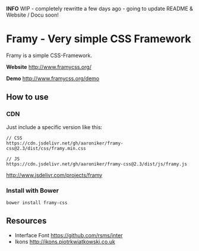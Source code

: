 __INFO__ WIP - completely rewritte a few days ago - going to update README & Website / Docu soon!

# Framy - Very simple CSS Framework

Framy is a simple CSS-Framework.

__Website__ http://www.framycss.org/

__Demo__ http://www.framycss.org/demo

## How to use

### CDN

Just include a specific version like this:
```
// CSS
https://cdn.jsdelivr.net/gh/aaroniker/framy-css@2.3/dist/css/framy.min.css

// JS
https://cdn.jsdelivr.net/gh/aaroniker/framy-css@2.3/dist/js/framy.js
```

http://www.jsdelivr.com/projects/framy

### Install with Bower
```
bower install framy-css
```

## Resources

* Interface Font https://github.com/rsms/inter
* Ikons http://ikons.piotrkwiatkowski.co.uk
